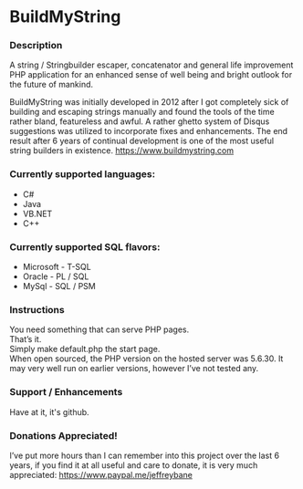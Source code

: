 # BuildMyString

<h3>Description</h3>

A string / Stringbuilder escaper, concatenator and general life improvement PHP application for an enhanced sense of well being and bright outlook for the future of mankind.

BuildMyString was initially developed in 2012 after I got completely sick of building and escaping strings manually and found the tools of the time rather bland, featureless and awful. A rather ghetto system of Disqus suggestions was utilized to incorporate fixes and enhancements. The end result after 6 years of continual development is one of the most useful string builders in existence. https://www.buildmystring.com

<h3>Currently supported languages:</h3>
<ul>
  <li>C#</li>
  <li>Java</li>
  <li>VB.NET</li>
  <li>C++</li>
</ul>

<h3>Currently supported SQL flavors:</h3>

<ul>
  <li>Microsoft - T-SQL</li>
  <li>Oracle - PL / SQL</li>
  <li>MySql - SQL / PSM</li>
</ul>

<h3>Instructions</h3>

You need something that can serve PHP pages.<br> 
That’s it.<br>
Simply make default.php the start page.<br>
When open sourced, the PHP version on the hosted server was 5.6.30. It may very well run on earlier versions, however I’ve not tested any.

<h3>Support / Enhancements</h3>

Have at it, it's github.

<h3>Donations Appreciated!</h3>

I’ve put more hours than I can remember into this project over the last 6 years, if you find it at all useful and care to donate, it is very much appreciated:
https://www.paypal.me/jeffreybane



